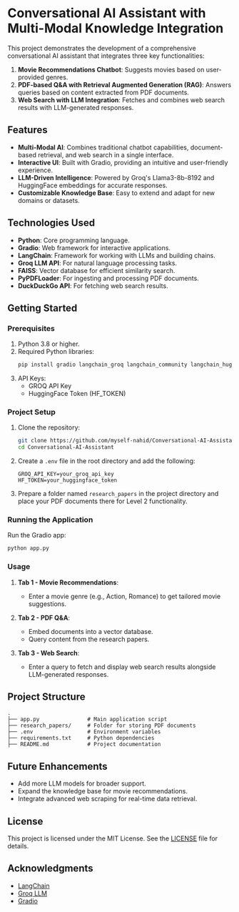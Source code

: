 # Conversational AI Assistant with Multi-Modal Knowledge Integration

This project demonstrates the development of a comprehensive conversational AI assistant that integrates three key functionalities:

1. **Movie Recommendations Chatbot**: Suggests movies based on user-provided genres.
2. **PDF-based Q&A with Retrieval Augmented Generation (RAG)**: Answers queries based on content extracted from PDF documents.
3. **Web Search with LLM Integration**: Fetches and combines web search results with LLM-generated responses.

## Features

- **Multi-Modal AI**: Combines traditional chatbot capabilities, document-based retrieval, and web search in a single interface.
- **Interactive UI**: Built with Gradio, providing an intuitive and user-friendly experience.
- **LLM-Driven Intelligence**: Powered by Groq's Llama3-8b-8192 and HuggingFace embeddings for accurate responses.
- **Customizable Knowledge Base**: Easy to extend and adapt for new domains or datasets.

## Technologies Used

- **Python**: Core programming language.
- **Gradio**: Web framework for interactive applications.
- **LangChain**: Framework for working with LLMs and building chains.
- **Groq LLM API**: For natural language processing tasks.
- **FAISS**: Vector database for efficient similarity search.
- **PyPDFLoader**: For ingesting and processing PDF documents.
- **DuckDuckGo API**: For fetching web search results.

## Getting Started

### Prerequisites

1. Python 3.8 or higher.
2. Required Python libraries:
   ```bash
   pip install gradio langchain_groq langchain_community langchain_huggingface
   ```
3. API Keys:
   - GROQ API Key
   - HuggingFace Token (HF_TOKEN)

### Project Setup

1. Clone the repository:
   ```bash
   git clone https://github.com/myself-nahid/Conversational-AI-Assistant.git
   cd Conversational-AI-Assistant
   ```

2. Create a `.env` file in the root directory and add the following:
   ```env
   GROQ_API_KEY=your_groq_api_key
   HF_TOKEN=your_huggingface_token
   ```

3. Prepare a folder named `research_papers` in the project directory and place your PDF documents there for Level 2 functionality.

### Running the Application

Run the Gradio app:
```bash
python app.py
```

### Usage

1. **Tab 1 - Movie Recommendations**:
   - Enter a movie genre (e.g., Action, Romance) to get tailored movie suggestions.

2. **Tab 2 - PDF Q&A**:
   - Embed documents into a vector database.
   - Query content from the research papers.

3. **Tab 3 - Web Search**:
   - Enter a query to fetch and display web search results alongside LLM-generated responses.

## Project Structure

```plaintext
.
├── app.py               # Main application script
├── research_papers/     # Folder for storing PDF documents
├── .env                 # Environment variables
├── requirements.txt     # Python dependencies
├── README.md            # Project documentation
```

## Future Enhancements

- Add more LLM models for broader support.
- Expand the knowledge base for movie recommendations.
- Integrate advanced web scraping for real-time data retrieval.

## License

This project is licensed under the MIT License. See the [LICENSE](LICENSE) file for details.

## Acknowledgments

- [LangChain](https://langchain.readthedocs.io/)
- [Groq LLM](https://groq.com/)
- [Gradio](https://gradio.app/)